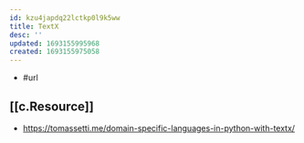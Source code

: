 ```yaml
---
id: kzu4japdq22lctkp0l9k5ww
title: TextX
desc: ''
updated: 1693155995968
created: 1693155975058
---
```


- #url

## [[c.Resource]]

- https://tomassetti.me/domain-specific-languages-in-python-with-textx/
